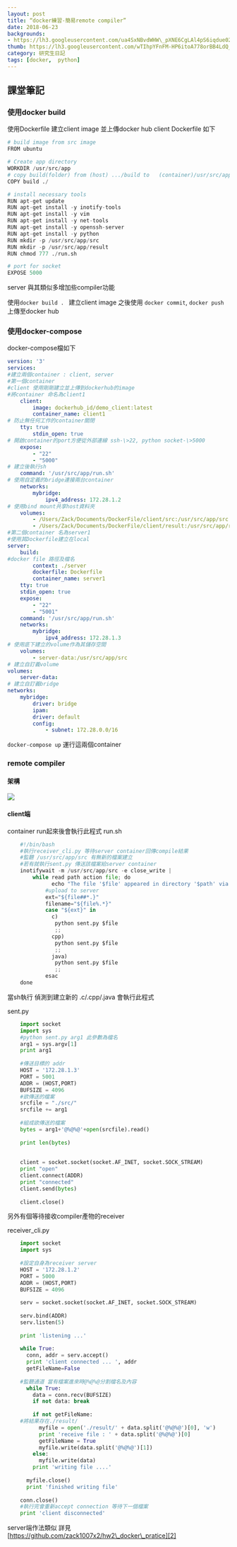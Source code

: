 ```yaml
---
layout: post
title: “docker練習-簡易remote compiler”
date: 2018-06-23
backgrounds:
- https://lh3.googleusercontent.com/ua4SxNBvdWHW\_pXNE6CgLAl4pS6iqdue02CQEE0ErNYKn4a0WnUABbsOOynL5wQymTcN0CbRoZq9hF\_QHeYOjVRBP611d6scXE\_umXBcGMbQ2V\_bHb\_-htdWbUcj9SKxXvY6MJ2wWhQ=w2400
thumb: https://lh3.googleusercontent.com/wTIhpYFnFM-HP6itoA778orBB4LdQ_eKJtKi-nrytngoGC4QU148SxAWENdnscP2WNC4k-aKa9PaC2WeTETUV1TuOEn-gGWkfO0hCJ0ZBv773rmGYxjucVsDiwOfUZyx_3v9W3UAVA=w2400
category: 研究生日記
tags: [docker,  python]
---
```


## 課堂筆記
### 使用docker build
使用Dockerfile 建立client image 並上傳docker hub
client Dockerfile 如下
``` python
# build image from src image
FROM ubuntu  

# Create app directory
WORKDIR /usr/src/app
# copy build(folder) from (host) .../build to   (container)/usr/src/app
COPY build ./

# install necessary tools
RUN apt-get update
RUN apt-get install -y inotify-tools
RUN apt-get install -y vim
RUN apt-get install -y net-tools
RUN apt-get install -y openssh-server
RUN apt-get install -y python
RUN mkdir -p /usr/src/app/src
RUN mkdir -p /usr/src/app/result
RUN chmod 777 ./run.sh

# port for socket
EXPOSE 5000
```

server 與其類似多增加些compiler功能

使用`docker build . `
建立client image 之後使用
`docker commit`, `docker push`
上傳至docker hub

### 使用docker-compose
docker-compose檔如下
``` yml
version: '3'
services:
#建立兩個container : client, server
#第一個container 
#client 使用剛剛建立並上傳到dockerhub的image 
#將container 命名為client1
    client:
        image: dockerhub_id/demo_client:latest
        container_name: client1
# 防止無任何工作的container關閉
    tty: true
        stdin_open: true
# 開啟container的port方便從外部連線 ssh-\>22, python socket-\>5000
    expose:
        - "22"
        - "5000"
# 建立後執行sh
    command: '/usr/src/app/run.sh'
# 使用自定義的bridge連接兩台container
    networks:
        mybridge:
            ipv4_address: 172.28.1.2
# 使用bind mount共享host資料夾
    volumes:
        - /Users/Zack/Documents/DockerFile/client/src:/usr/src/app/src
        - /Users/Zack/Documents/DockerFile/client/result:/usr/src/app/result
#第二個container 名為server1
#使用其Dockerfile建立在local
server:
    build:
#docker file 路徑及檔名
        context: ./server
        dockerfile: Dockerfile
        container_name: server1
    tty: true
    stdin_open: true
    expose:
        - "22"
        - "5001"
    command: '/usr/src/app/run.sh'
    networks:
        mybridge:
            ipv4_address: 172.28.1.3
# 使用底下建立的volume作為其儲存空間
    volumes:
        - server-data:/usr/src/app/src
# 建立自訂義volume
volumes:
    server-data:
# 建立自訂義bridge
networks:
    mybridge:
        driver: bridge
        ipam:
        driver: default
        config:
            - subnet: 172.28.0.0/16
```

`docker-compose up`
運行這兩個container


### remote compiler
#### 架構
[![][image-1]][1]
#### client端
container run起來後會執行此程式
run.sh
``` python
	#!/bin/bash
	#執行receiver_cli.py 等待server container回傳compile結果
	#監聽 /usr/src/app/src 有無新的檔案建立
	#若有就執行sent.py 傳送該檔案給server container
	inotifywait -m /usr/src/app/src -e close_write |
	    while read path action file; do
	          echo "The file '$file' appeared in directory '$path' via '$action'"
	        #upload to server
	        ext="${file##*.}"
	        filename="${file%.*}"
	        case "${ext}" in
	          c)
	           python sent.py $file
	           ;;
	          cpp)
	           python sent.py $file
	           ;;
	          java)
	           python sent.py $file
	           ;;
	        esac
	done
```

當sh執行 偵測到建立新的 .c/.cpp/.java 會執行此程式

sent.py
```python
	import socket
	import sys
	#python sent.py arg1 此參數為檔名
	arg1 = sys.argv[1]
	print arg1
	
	#傳送目標的 addr 
	HOST = '172.28.1.3'
	PORT = 5001
	ADDR = (HOST,PORT)
	BUFSIZE = 4096
	#欲傳送的檔案
	srcfile = "./src/"
	srcfile += arg1
	
	#組成欲傳送的檔案
	bytes = arg1+'@%@%@'+open(srcfile).read()
	
	print len(bytes)
	
	
	client = socket.socket(socket.AF_INET, socket.SOCK_STREAM)
	print "open"
	client.connect(ADDR)
	print "connected"
	client.send(bytes)
	
	client.close()
```

另外有個等待接收compiler產物的receiver

receiver\_cli.py
```python
	import socket
	import sys
	
	#設定自身為receiver server
	HOST = '172.28.1.2'
	PORT = 5000
	ADDR = (HOST,PORT)
	BUFSIZE = 4096
	
	serv = socket.socket(socket.AF_INET, socket.SOCK_STREAM)
	
	serv.bind(ADDR)
	serv.listen(5)
	
	print 'listening ...'
	
	while True:
	  conn, addr = serv.accept()
	  print 'client connected ... ', addr
	  getFileName=False
	
	#監聽通道 當有檔案進來時@%@%@分割檔名及內容
	  while True:
	    data = conn.recv(BUFSIZE)
	    if not data: break
	
	    if not getFileName:
	#將結果存在./result/
	      myfile = open('./result/' + data.split('@%@%@')[0], 'w')
	      print 'receive file : ' + data.split('@%@%@')[0]
	      getFileName = True
	      myfile.write(data.split('@%@%@')[1])
	    else:
	      myfile.write(data)
	    print 'writing file ....'
	
	  myfile.close()
	  print 'finished writing file'
	
	conn.close()
	#執行完會重新accept connection 等待下一個檔案
	print 'client disconnected'
```

server端作法類似
詳見[https://github.com/zack1007x2/hw2\_docker\_pratice][2]

[1]:	https://lh3.googleusercontent.com/Qqa_B-vv2N1HG96FPKl11-3oCqDMwh2YIcKnQ8OViejZS-l7SZpL718frqW8khNYtlrNt-iCsF3Q1-5_XAkPJ8He8YvTHbJGK_tKNs5uasFTKqkzT2Hp-JnNmNo6q5SnCOcUyeCkYw=w2400
[2]:	https://github.com/zack1007x2/hw2_docker_pratice

[image-1]:	https://lh3.googleusercontent.com/nQynC_oweHlz95v5f-kaEz3WOouWnSl_PNiYkQIGcjtgnTJebpad3BDMkYv9yHRkIHhLRRn0CCsnCVHH2MJAqCgW6JUcYw01c_ZCstluRVt41Y_fm67KINAwXYoPb7kxJ_4mRi_dzA=w2400